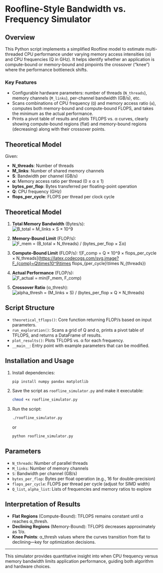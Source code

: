 # Roofline-Style Bandwidth vs. Frequency Simulator

## Overview

This Python script implements a simplified Roofline model to estimate multi-threaded CPU performance under varying memory access intensities (α) and CPU frequencies (Q in GHz). It helps identify whether an application is compute-bound or memory-bound and pinpoints the crossover (“knee”) where the performance bottleneck shifts.

### Key Features

* Configurable hardware parameters: number of threads (`N_threads`), memory channels (`M_links`), per-channel bandwidth (GB/s), etc.
* Scans combinations of CPU frequency (`Q`) and memory access ratio (`α`), computes both memory-bound and compute-bound FLOPS, and takes the minimum as the actual performance.
* Prints a pivot table of results and plots TFLOPS vs. α curves, clearly showing compute-bound regions (flat) and memory-bound regions (decreasing) along with their crossover points.

## Theoretical Model

Given:

* **N\_threads**: Number of threads
* **M\_links**: Number of shared memory channels
* **S**: Bandwidth per channel (GB/s)
* **α**: Memory access ratio per thread (0 ≤ α ≤ 1)
* **bytes\_per\_flop**: Bytes transferred per floating-point operation
* **Q**: CPU frequency (GHz)
* **flops\_per\_cycle**: FLOPS per thread per clock cycle

## Theoretical Model

1. **Total Memory Bandwidth** (Bytes/s):  
   ![B_total = M_links × S × 10^9](https://latex.codecogs.com/svg.image?B_{total}=M_{links}\times%20S\times10^9)

2. **Memory-Bound Limit** (FLOP/s):  
   ![F_mem = (B_total × N_threads) / (bytes_per_flop × Σα)](https://latex.codecogs.com/svg.image?F_{mem}=\frac{B_{total}\times%20N_{threads}}{bytes\_per\_flop\times\sum%20\alpha})

3. **Compute-Bound Limit** (FLOP/s):
   ![F_comp = Q × 10^9 × flops_per_cycle × N_threads](https://latex.codecogs.com/svg.image?F_{comp}=Q\times10^9\times flops_{per\_cycle}\times N_{threads})

4. **Actual Performance** (FLOP/s):  
   ![F_actual = min(F_mem, F_comp)](https://latex.codecogs.com/svg.image?F_{actual}=\min(F_{mem},%20F_{comp}))

5. **Crossover Ratio** (α_thresh):  
   ![alpha_thresh = (M_links × S) / (bytes_per_flop × Q × N_threads)](https://latex.codecogs.com/svg.image?\alpha_{thresh}=\frac{M_{links}\times%20S}{bytes\_per\_flop\times%20Q\times%20N_{threads}})


## Script Structure

* `theoretical_tflops()`: Core function returning FLOP/s based on input parameters.
* `run_exploration()`: Scans a grid of Q and α, prints a pivot table of TFLOPS, and returns a DataFrame of results.
* `plot_results()`: Plots TFLOPS vs. α for each frequency.
* `__main__`: Entry point with example parameters that can be modified.

## Installation and Usage

1. Install dependencies:

   ```bash
   pip install numpy pandas matplotlib
   ```
2. Save the script as `roofline_simulator.py` and make it executable:

   ```bash
   chmod +x roofline_simulator.py
   ```
3. Run the script:

   ```bash
   ./roofline_simulator.py
   ```

   or

   ```bash
   python roofline_simulator.py
   ```

## Parameters

* `N_threads`: Number of parallel threads
* `M_links`: Number of memory channels
* `S`: Bandwidth per channel (GB/s)
* `bytes_per_flop`: Bytes per float operation (e.g., 16 for double-precision)
* `flops_per_cycle`: FLOPS per thread per cycle (adjust for SIMD width)
* `Q_list`, `alpha_list`: Lists of frequencies and memory ratios to explore

## Interpretation of Results

* **Flat Regions** (Compute-Bound): TFLOPS remains constant until α reaches α\_thresh.
* **Declining Regions** (Memory-Bound): TFLOPS decreases approximately as 1/α.
* **Knee Points**: α\_thresh values where the curves transition from flat to declining—key for optimization decisions.

---

This simulator provides quantitative insight into when CPU frequency versus memory bandwidth limits application performance, guiding both algorithm and hardware choices.
